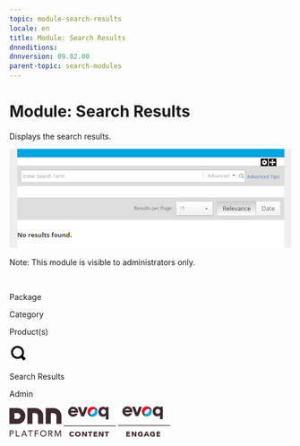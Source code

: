```yaml
---
topic: module-search-results
locale: en
title: Module: Search Results
dnneditions: 
dnnversion: 09.02.00
parent-topic: search-modules
---
```


# Module: Search Results

Displays the search results.

  

![Search Results module](/images/scr-module-SearchResults.png)

  

Note: This module is visible to administrators only.

 

Package

Category

Product(s)

 ![icon](/images/ico-module-searchresults.png) 

Search Results

Admin

 ![Platform](/images/ico-dnn-platform.png) ![Evoq Content](/images/ico-evoq-content.png) ![Evoq Engage](/images/ico-evoq-engage.png)